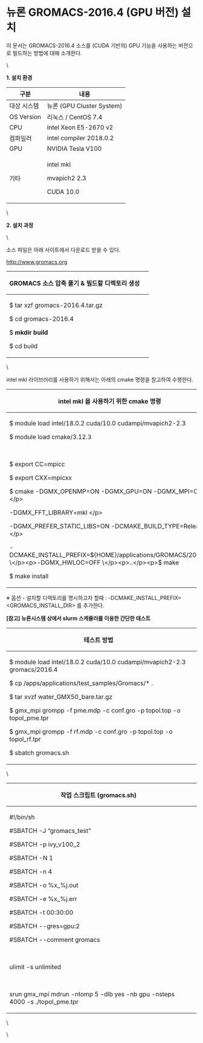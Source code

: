 # 뉴론 GROMACS-2016.4 (GPU 버전) 설치

이 문서는 GROMACS-2016.4 소스를 (CUDA 기반의) GPU 기능을 사용하는 버전으로 빌드하는 방법에 대해 소개한다.&#x20;

\


**1. 설치 환경**

|   **구분**       | **내용**                                               |
| -------------- | ---------------------------------------------------- |
|  대상 시스템        | 뉴론 (GPU Cluster System)                              |
|  OS Version    | 리눅스 / CentOS 7.4                                     |
|  CPU           | Intel Xeon E5-2670 v2                                |
|  컴파일러          | intel compiler 2018.0.2                              |
|  GPU           | NVIDIA Tesla V100                                    |
| <p> 기타<br></p> | <p>intel mkl </p><p>mvapich2 2.3</p><p>CUDA 10.0</p> |

\


**2. 설치 과정**

\


&#x20;소스 파일은 아래 사이트에서 다운로드 받을 수 있다.

&#x20;  [http://www.gromacs.org ](http://www.gromacs.org/)

|   **GROMACS 소스 압축 풀기 & 빌드할 디렉토리 생성**                                                                                        | <p><br></p> |
| --------------------------------------------------------------------------------------------------------------------------- | ----------- |
| <p>$ tar xzf gromacs-2016.4.tar.gz </p><p>$ cd gromacs-2016.4  </p><p>$ <strong>mkdir build</strong> </p><p>$ cd build </p> | <p><br></p> |

\


&#x20;intel mkl 라이브러리를 사용하기 위해서는 아래의 cmake 명령을 참고하여 수행한다.&#x20;

|   **intel mkl 을 사용하기 위한 cmake 명령**                                                                                                                                                                                                                                                                                                                                                                                                                              | <p><br></p> |
| --------------------------------------------------------------------------------------------------------------------------------------------------------------------------------------------------------------------------------------------------------------------------------------------------------------------------------------------------------------------------------------------------------------------------------------------------------------- | ----------- |
| <p>$ module load intel/18.0.2 cuda/10.0 cudampi/mvapich2-2.3 </p><p>$ module load cmake/3.12.3</p><p><br></p><p>$ export CC=mpicc </p><p>$ export CXX=mpicxx </p><p>$ cmake -DGMX_OPENMP=ON -DGMX_GPU=ON -DGMX_MPI=ON  \</p><p>-DGMX_FFT_LIBRARY=mkl \</p><p>-DGMX_PREFER_STATIC_LIBS=ON -DCMAKE_BUILD_TYPE=Release \</p><p>-DCMAKE_INSTALL_PREFIX=${HOME}/applications/GROMACS/2016.4 \</p><p>-DGMX_HWLOC=OFF \</p><p>..</p><p>$ make</p><p>$ make install</p> | <p><br></p> |

&#x20;※ 옵션  - 설치할 디렉토리를 명시하고자 할때 : -DCMAKE\_INSTALL\_PREFIX=\<GROMACS\_INSTALL\_DIR> 를 추가한다.&#x20;

&#x20;&#x20;

**\[참고] 뉴론시스템 상에서 slurm 스케쥴러를 이용한 간단한 테스트**

|   **테스트 방법**                                                                                                                                                                                                                                                                                                                                                     | <p><br></p> |
| ---------------------------------------------------------------------------------------------------------------------------------------------------------------------------------------------------------------------------------------------------------------------------------------------------------------------------------------------------------------- | ----------- |
| <p>$ module load intel/18.0.2 cuda/10.0 cudampi/mvapich2-2.3  gromacs/2016.4</p><p>$ cp /apps/applications/test_samples/Gromacs/* .</p><p>$ tar xvzf water_GMX50_bare.tar.gz</p><p>$ gmx_mpi grompp -f pme.mdp -c conf.gro -p topol.top -o topol_pme.tpr</p><p>$ gmx_mpi grompp -f rf.mdp -c conf.gro -p topol.top -o topol_rf.tpr</p><p>$ sbatch gromacs.sh</p> | <p><br></p> |

\


|   **작업 스크립트 (gromacs.sh)**                                                                                                                                                                                                                                                                                                                                                                       | <p><br></p> |
| ------------------------------------------------------------------------------------------------------------------------------------------------------------------------------------------------------------------------------------------------------------------------------------------------------------------------------------------------------------------------------------------------ | ----------- |
| <p>#!/bin/sh</p><p>#SBATCH -J “gromacs_test”</p><p>#SBATCH -p ivy_v100_2</p><p>#SBATCH -N 1</p><p>#SBATCH -n 4</p><p>#SBATCH -o %x_%j.out</p><p>#SBATCH -e %x_%j.err</p><p>#SBATCH -t 00:30:00</p><p>#SBATCH --gres=gpu:2</p><p>#SBATCH --comment gromacs</p><p><br></p><p>ulimit -s unlimited</p><p><br></p><p>srun gmx_mpi mdrun -ntomp 5 -dlb yes -nb gpu -nsteps 4000 -s ./topol_pme.tpr</p> |             |

\


\
